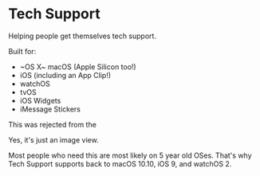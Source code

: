 # Tech Support
Helping people get themselves tech support.

Built for:
 - ~OS X~ macOS (Apple Silicon too!)
 - iOS (including an App Clip!)
 - watchOS
 - tvOS
 - iOS Widgets
 - iMessage Stickers
 
This was rejected from the

Yes, it's just an image view.

Most people who need this are most likely on 5 year old OSes. That's why Tech Support supports back to macOS 10.10, iOS 9, and watchOS 2.
